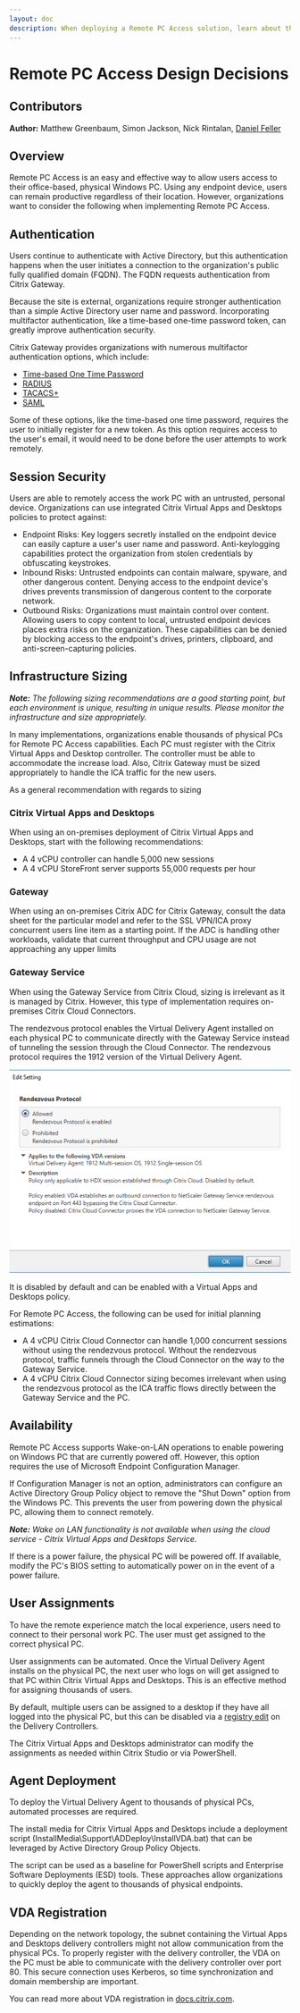 ```yaml
---
layout: doc
description: When deploying a Remote PC Access solution, learn about the impact it will have on authentication, performance, scalability, and deployment.
---
```

# Remote PC Access Design Decisions

## Contributors

**Author:** Matthew Greenbaum, Simon Jackson, Nick Rintalan, [Daniel Feller](https://twitter.com/djfeller)

## Overview

Remote PC Access is an easy and effective way to allow users access to their office-based, physical Windows PC. Using any endpoint device, users can remain productive regardless of their location. However, organizations want to consider the following when implementing Remote PC Access.

## Authentication

Users continue to authenticate with Active Directory, but this authentication happens when the user initiates a connection to the organization's public fully qualified domain (FQDN). The FQDN requests authentication from Citrix Gateway.

Because the site is external, organizations require stronger authentication than a simple Active Directory user name and password. Incorporating multifactor authentication, like a time-based one-time password token, can greatly improve authentication security.

Citrix Gateway provides organizations with numerous multifactor authentication options, which include:

*  [Time-based One Time Password](/en-us/citrix-gateway/13/authentication-authorization/configure-onetime-passwords.html)
*  [RADIUS](/en-us/citrix-gateway/13/authentication-authorization/configure-radius.html)
*  [TACACS+](/en-us/citrix-gateway/13/authentication-authorization/configure-tacacs.html)
*  [SAML](/en-us/citrix-gateway/13/authentication-authorization/configure-saml.html)

Some of these options, like the time-based one time password, requires the user to initially register for a new token. As this option requires access to the user's email, it would need to be done before the user attempts to work remotely.

## Session Security

Users are able to remotely access the work PC with an untrusted, personal device. Organizations can use integrated Citrix Virtual Apps and Desktops policies to protect against:

*  Endpoint Risks: Key loggers secretly installed on the endpoint device can easily capture a user's user name and password. Anti-keylogging capabilities protect the organization from stolen credentials by obfuscating keystrokes.
*  Inbound Risks: Untrusted endpoints can contain malware, spyware, and other dangerous content. Denying access to the endpoint device's drives prevents transmission of dangerous content to the corporate network.
*  Outbound Risks: Organizations must maintain control over content. Allowing users to copy content to local, untrusted endpoint devices places extra risks on the organization. These capabilities can be denied by blocking access to the endpoint's drives, printers, clipboard, and anti-screen-capturing policies.

## Infrastructure Sizing

***Note:** The following sizing recommendations are a good starting point, but each environment is unique, resulting in unique results. Please monitor the infrastructure and size appropriately.*

In many implementations, organizations enable thousands of physical PCs for Remote PC Access capabilities. Each PC must register with the Citrix Virtual Apps and Desktop controller. The controller must be able to accommodate the increase load. Also, Citrix Gateway must be sized appropriately to handle the ICA traffic for the new users.

As a general recommendation with regards to sizing

### Citrix Virtual Apps and Desktops

When using an on-premises deployment of Citrix Virtual Apps and Desktops, start with the following recommendations:

*  A 4 vCPU controller can handle 5,000 new sessions
*  A 4 vCPU StoreFront server supports 55,000 requests per hour

### Gateway

 When using an on-premises Citrix ADC for Citrix Gateway, consult the data sheet for the particular model and refer to the SSL VPN/ICA proxy concurrent users line item as a starting point. If the ADC is handling other workloads, validate that current throughput and CPU usage are not approaching any upper limits

### Gateway Service

When using the Gateway Service from Citrix Cloud, sizing is irrelevant as it is managed by Citrix. However, this type of implementation requires on-premises Citrix Cloud Connectors.

The rendezvous protocol enables the Virtual Delivery Agent installed on each physical PC to communicate directly with the Gateway Service instead of tunneling the session through the Cloud Connector. The rendezvous protocol requires the 1912 version of the Virtual Delivery Agent.

[![Rendezvous Protocol Policy](/en-us/tech-zone/design/media/design-decisions_remote-pc-access_rendezvous-protocol-policy.png)](/en-us/tech-zone/design/media/design-decisions_remote-pc-access_rendezvous-protocol-policy.png)

It is disabled by default and can be enabled with a Virtual Apps and Desktops policy.

For Remote PC Access, the following can be used for initial planning estimations:

*  A 4 vCPU Citrix Cloud Connector can handle 1,000 concurrent sessions without using the rendezvous protocol. Without the rendezvous protocol, traffic funnels through the Cloud Connector on the way to the Gateway Service.
*  A 4 vCPU Citrix Cloud Connector sizing becomes irrelevant when using the rendezvous protocol as the ICA traffic flows directly between the Gateway Service and the PC.

## Availability

Remote PC Access supports Wake-on-LAN operations to enable powering on Windows PC that are currently powered off. However, this option requires the use of Microsoft Endpoint Configuration Manager.

If Configuration Manager is not an option, administrators can configure an Active Directory Group Policy object to remove the "Shut Down" option from the Windows PC. This prevents the user from powering down the physical PC, allowing them to connect remotely.

***Note:** Wake on LAN functionality is not available when using the cloud service - Citrix Virtual Apps and Desktops Service.*

If there is a power failure, the physical PC will be powered off. If available, modify the PC's BIOS setting to automatically power on in the event of a power failure.

## User Assignments

To have the remote experience match the local experience, users need to connect to their personal work PC. The user must get assigned to the correct physical PC.

User assignments can be automated. Once the Virtual Delivery Agent installs on the physical PC, the next user who logs on will get assigned to that PC within Citrix Virtual Apps and Desktops. This is an effective method for assigning thousands of users.

By default, multiple users can be assigned to a desktop if they have all logged into the physical PC, but this can be disabled via a [registry edit](https://support.citrix.com/article/CTX137805) on the Delivery Controllers.

The Citrix Virtual Apps and Desktops administrator can modify the assignments as needed within Citrix Studio or via PowerShell.

## Agent Deployment

To deploy the Virtual Delivery Agent to thousands of physical PCs, automated processes are required.

The install media for Citrix Virtual Apps and Desktops include a deployment script (InstallMedia\Support\ADDeploy\InstallVDA.bat) that can be leveraged by Active Directory Group Policy Objects.

The script can be used as a baseline for PowerShell scripts and Enterprise Software Deployments (ESD) tools. These approaches allow organizations to quickly deploy the agent to thousands of physical endpoints.

## VDA Registration

Depending on the network topology, the subnet containing the Virtual Apps and Desktops delivery controllers might not allow communication from the physical PCs. To properly register with the delivery controller, the VDA on the PC must be able to communicate with the delivery controller over port 80. This secure connection uses Kerberos, so time synchronization and domain membership are important.

You can read more about VDA registration in [docs.citrix.com](https://docs.citrix.com/en-us/citrix-virtual-apps-desktops/manage-deployment/vda-registration.html).